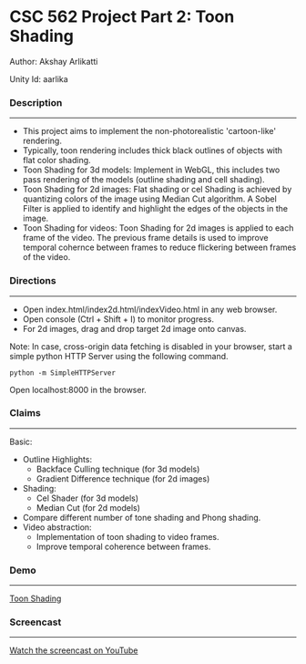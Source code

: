 # CSC 562 Project Part 2: Toon Shading 

Author: Akshay Arlikatti

Unity Id: aarlika
### Description
---
* This project aims to implement the non-photorealistic 'cartoon-like' rendering.
* Typically, toon rendering includes thick black outlines of objects with flat color shading.
* Toon Shading for 3d models: Implement in WebGL, this includes two pass rendering of the models (outline shading and cell shading).
* Toon Shading for 2d images: Flat shading or cel Shading is achieved by quantizing colors of the image using Median Cut algorithm. A Sobel Filter is applied to identify and highlight the edges of the objects in the image.
* Toon Shading for videos: Toon Shading for 2d images is applied to each frame of the video. The previous frame details is used to improve temporal cohernce between frames to reduce flickering between frames of the video.

### Directions
---
* Open index.html/index2d.html/indexVideo.html in any web browser.
* Open console (Ctrl + Shift + I) to monitor progress.
* For 2d images, drag and drop target 2d image onto canvas.

Note: In case, cross-origin data fetching is disabled in your browser, start a simple python HTTP Server using the following command.
```
python -m SimpleHTTPServer
```
Open localhost:8000 in the browser.

### Claims
---
Basic:
* Outline Highlights: 
    * Backface Culling technique (for 3d models)
    * Gradient Difference technique (for 2d images)
* Shading:
    * Cel Shader (for 3d models)
    * Median Cut (for 2d models)
* Compare different number of tone shading and Phong shading.
* Video abstraction:
    * Implementation of toon shading to video frames.
    * Improve temporal coherence between frames.

### Demo
---
[Toon Shading](http://rawgit.com/aakshayy/toonshader-webgl/master/index.html)

### Screencast
---
[Watch the screencast on YouTube]()